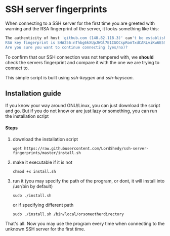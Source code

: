 # SSH server fingerprints
When connecting to a SSH server for the first time you are greeted with warning and the RSA fingerprint of the server, it looks something like this:

```bash
The authenticity of host 'github.com (140.82.118.3)' can't be established.
RSA key fingerprint is SHA256:nThbg6kXUpJWGl7E1IGOCspRomTxdCARLviKw6E5SY8.
Are you sure you want to continue connecting (yes/no)?
```

To confirm that our SSH connection was not tempered with, we **should** check the servers fingerprint and compare it with the one we are trying to connect to. 

This simple script is built using *ssh-keygen* and *ssh-keyscan*.

## Installation guide
If you know your way around GNU/Linux, you can just download the script and go. But if you do not know or are just lazy or something, you can run the installation script
#### Steps
1. download the installation script

    `wget https://raw.githubusercontent.com/LordShedy/ssh-server-fingerprints/master/install.sh`
2. make it executable if it is not

     `chmod +x install.sh`
3. run it (you may specify the path of the program, or dont, it will install into /usr/bin by default)

     `sudo ./install.sh`
  
     or if specifying different path 
  
     `sudo ./install.sh /bin/local/orsomeotherdirectory`

That's all. Now you may use the program every time when connecting to the unknown SSH server for the first time. 
